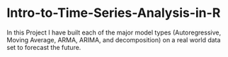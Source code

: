# Intro-to-Time-Series-Analysis-in-R
In this Project I have built each of the major model types (Autoregressive, Moving Average, ARMA, ARIMA, and decomposition) on a real world data set to forecast the future.
